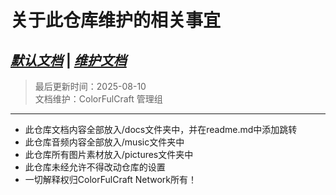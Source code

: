 # 关于此仓库维护的相关事宜
*[默认文档](readme.md)*  |  *[维护文档](readme_admin.md)*
---
> 最后更新时间：2025-08-10  
> 文档维护：ColorFulCraft 管理组
---
- 此仓库文档内容全部放入/docs文件夹中，并在readme.md中添加跳转
- 此仓库音频内容全部放入/music文件夹中
- 此仓库所有图片素材放入/pictures文件夹中
- 此仓库未经允许不得改动仓库的设置
- 一切解释权归ColorFulCraft Network所有！
